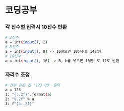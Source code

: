# 코딩공부

### 각 진수별 입력시 10진수 반환

```bash
# 2진수
a = int(input(), 2)
# 8진수
a = int(input(), 8) -> 16넣으면 10진수로 14반환
# 16진수
a = int(input(), 16) -> B, b를 넣으면 10진수로 11로 반환
```

### 자리수 조정

```bash
# 전부 같은 값 '123.00' 출력
a = 123
1: "{:.2f}".format(a)
2: "%.2f" % a
3: f"{a:.2f}"
```

